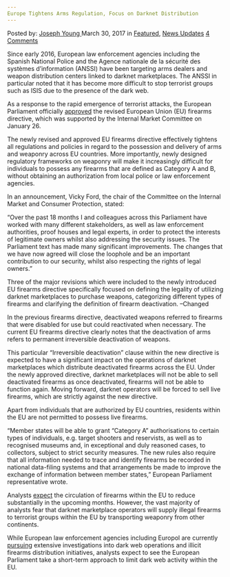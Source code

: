 ```yaml
---
Europe Tightens Arms Regulation, Focus on Darknet Distribution
---
```

<article class="post-listing post-18883 post type-post status-publish format-standard has-post-thumbnail hentry category-deepdot-news category-news-updates tag-arms tag-darknet tag-distribution tag-europe tag-focus tag-regulation tag-tightens">
    <div class="post-inner">
    <p class="post-meta">
    <span>Posted by: <a href="https://www.deepdotweb.com/author/josephyoung/" title="">Joseph Young </a></span>
    <span>March 30, 2017</span>
    <span>in <a href="https://www.deepdotweb.com/category/deepdot-news/" rel="category tag">Featured</a>, <a href="https://www.deepdotweb.com/category/news-updates/" rel="category tag">News Updates</a></span>
    <span><a href="https://www.deepdotweb.com/2017/03/30/europe-tightens-arms-regulation-focus-darknet-distribution/#comments">4 Comments</a></span>
    </p>
    <div class="clear"></div>
    <div class="entry">
    <p>Since early 2016, European law enforcement agencies including the Spanish National Police and the Agence nationale de la sécurité des systèmes d’information (ANSSI) have been targeting arms dealers and weapon distribution centers linked to darknet marketplaces. The ANSSI in particular noted that it has become more difficult to stop terrorist groups such as ISIS due to the presence of the dark web.</p>
    <p>As a response to the rapid emergence of terrorist attacks, the European Parliament officially <a href="http://www.europarl.europa.eu/news/en/news-room/20170308IPR65677/parliament-approves-revised-eu-gun-law-to-close-security-loopholes">approved</a> the revised European Union (EU) firearms directive, which was supported by the Internal Market Committee on January 26.</p>
    <p>The newly revised and approved EU firearms directive effectively tightens all regulations and policies in regard to the possession and delivery of arms and weaponry across EU countries. More importantly, newly designed regulatory frameworks on weaponry will make it increasingly difficult for individuals to possess any firearms that are defined as Category A and B, without obtaining an authorization from local police or law enforcement agencies.</p>
    <p>In an announcement, Vicky Ford, the chair of the Committee on the Internal Market and Consumer Protection, stated:</p>
    <p>“Over the past 18 months I and colleagues across this Parliament have worked with many different stakeholders, as well as law enforcement authorities, proof houses and legal experts, in order to protect the interests of legitimate owners whilst also addressing the security issues. The Parliament text has made many significant improvements. The changes that we have now agreed will close the loophole and be an important contribution to our security, whilst also respecting the rights of legal owners.”</p>
    <p>Three of the major revisions which were included to the newly introduced EU firearms directive specifically focused on defining the legality of utilizing darknet marketplaces to purchase weapons, categorizing different types of firearms and clarifying the definition of firearm deactivation. &#8211;Changed</p>
    <p>In the previous firearms directive, deactivated weapons referred to firearms that were disabled for use but could reactivated when necessary. The current EU firearms directive clearly notes that the deactivation of arms refers to permanent irreversible deactivation of weapons.</p>
    <p>This particular “Irreversible deactivation” clause within the new directive is expected to have a significant impact on the operations of darknet marketplaces which distribute deactivated firearms across the EU. Under the newly approved directive, darknet marketplaces will not be able to sell deactivated firearms as once deactivated, firearms will not be able to function again. Moving forward, darknet operators will be forced to sell live firearms, which are strictly against the new directive.</p>
    <p>Apart from individuals that are authorized by EU countries, residents within the EU are not permitted to possess live firearms.</p>
    <p>“Member states will be able to grant “Category A” authorisations to certain types of individuals, e.g. target shooters and reservists, as well as to recognised museums and, in exceptional and duly reasoned cases, to collectors, subject to strict security measures. The new rules also require that all information needed to trace and identify firearms be recorded in national data-filing systems and that arrangements be made to improve the exchange of information between member states,” European Parliament representative wrote.</p>
    <p>Analysts <a href="http://www.br.de/nachrichten/waffengesetz-eu-parlament-100.html">expect</a> the circulation of firearms within the EU to reduce substantially in the upcoming months. However, the vast majority of analysts fear that darknet marketplace operators will supply illegal firearms to terrorist groups within the EU by transporting weaponry from other continents.</p>
    <p>While European law enforcement agencies including Europol are currently <a href="https://www.deepdotweb.com/2017/02/03/10000-firearms-seized-spain-bought-darknet/">pursuing</a> extensive investigations into dark web operations and illicit firearms distribution initiatives, analysts expect to see the European Parliament take a short-term approach to limit dark web activity within the EU.</p>
    </div>
    <span style="display:none"><a href="https://www.deepdotweb.com/tag/arms/" rel="tag">arms</a> <a href="https://www.deepdotweb.com/tag/darknet/" rel="tag">darknet</a> <a href="https://www.deepdotweb.com/tag/distribution/" rel="tag">distribution</a> <a href="https://www.deepdotweb.com/tag/europe/" rel="tag">europe</a> <a href="https://www.deepdotweb.com/tag/focus/" rel="tag">focus</a> <a href="https://www.deepdotweb.com/tag/regulation/" rel="tag">regulation</a> <a href="https://www.deepdotweb.com/tag/tightens/" rel="tag">tightens</a></span> <span style="display:none" class="updated">2017-03-30</span>
    <div style="display:none" class="vcard author" itemprop="author" itemscope itemtype="http://schema.org/Person"><strong class="fn" itemprop="name"><a href="https://www.deepdotweb.com/author/josephyoung/" title="Posts by Joseph Young" rel="author">Joseph Young</a></strong></div>
    </div>
</article>

